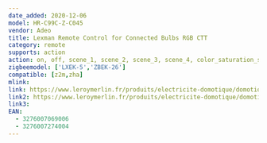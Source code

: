 ```yaml
---
date_added: 2020-12-06
model: HR-C99C-Z-C045
vendor: Adeo
title: Lexman Remote Control for Connected Bulbs RGB CTT
category: remote
supports: action
action: on, off, scene_1, scene_2, scene_3, scene_4, color_saturation_step_up, color_saturation_step_down, color_stop, color_hue_step_up, color_hue_step_down, color_temperature_step_up, color_temperature_step_down, brightness_step_up, brightness_step_down, brightness_stop
zigbeemodel: ['LXEK-5','ZBEK-26']
compatible: [z2m,zha]
mlink: 
link: https://www.leroymerlin.fr/produits/electricite-domotique/domotique-et-objets-connectes/domotique/accessoires-de-gestion-de-lumiere/telecommande-pour-ampoules-connectees-rgb-ctt-zigbee-lexman-enki-82473188.html
link2: https://www.leroymerlin.fr/produits/electricite-domotique/domotique-et-objets-connectes/domotique/accessoires-de-gestion-de-lumiere/telecommande-zigbee-rgbw-lexman-enki-84372300.html
link3: 
EAN: 
  - 3276007069006
  - 3276007274004
---
```

